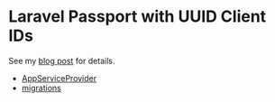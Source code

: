 # Laravel Passport with UUID Client IDs

See my [blog post](https://mlo.io/blog/2018/08/17/laravel-passport-uuid/) for details.

* [AppServiceProvider](https://github.com/mloberg/laravel-passport-client-uuid/blob/master/app/Providers/AppServiceProvider.php)
* [migrations](https://github.com/mloberg/laravel-passport-client-uuid/tree/master/database/migrations)
